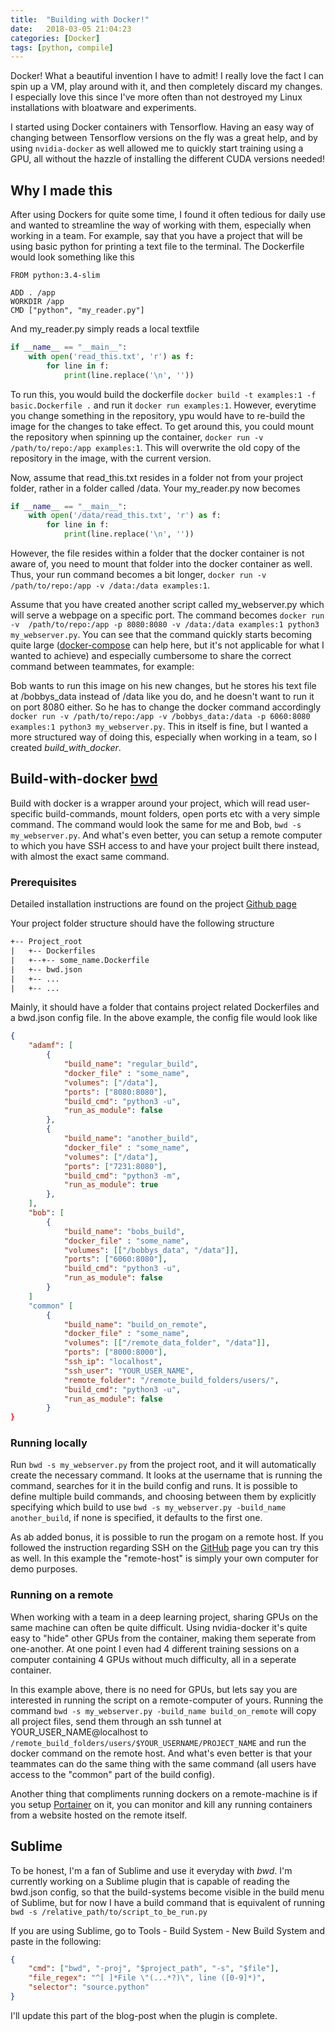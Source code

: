 ```yaml
---
title:  "Building with Docker!"
date:   2018-03-05 21:04:23
categories: [Docker]
tags: [python, compile]
---
```

Docker! What a beautiful invention I have to admit! I really love the fact I can spin up a VM, play around with it, and then completely discard my changes. I especially love this since I've more often than not destroyed my Linux installations with bloatware and experiments.

I started using Docker containers with Tensorflow. Having an easy way of changing between Tensorflow versions on the fly was a great help, and by using `nvidia-docker` as well allowed me to quickly start training using a GPU, all without the hazzle of installing the different CUDA versions needed!

## Why I made this
After using Dockers for quite some time, I found it often tedious for daily use and wanted to streamline the way of working with them, especially when working in a team. For example, say that you have a project that will be using basic python for printing a text file to the terminal. The Dockerfile would look something like this

``` docker
FROM python:3.4-slim

ADD . /app
WORKDIR /app
CMD ["python", "my_reader.py"]
```

And my_reader.py simply reads a local textfile

``` python
if __name__ == "__main__":
    with open('read_this.txt', 'r') as f:
        for line in f:
            print(line.replace('\n', ''))
```

To run this, you would build the dockerfile `docker build -t examples:1 -f basic.Dockerfile .` and run it `docker run examples:1`. However, everytime you change something in the repository, ypu would have to re-build the image for the changes to take effect. 
To get around this, you could mount the repository when spinning up the container, `docker run -v  /path/to/repo:/app examples:1`. This will overwrite the old copy of the repository in the image, with the current version.

Now, assume that read_this.txt resides in a folder not from your project folder, rather in a folder called /data. Your my_reader.py now becomes

``` python
if __name__ == "__main__":
    with open('/data/read_this.txt', 'r') as f:
        for line in f:
            print(line.replace('\n', ''))
```

However, the file resides within a folder that the docker container is not aware of, you need to mount that folder into the docker container as well. Thus, your run command becomes a bit longer, `docker run -v  /path/to/repo:/app -v /data:/data examples:1`. 

Assume that you have created another script called my_webserver.py which will serve a webpage on a specific port. The command becomes `docker run -v  /path/to/repo:/app -p 8080:8080 -v /data:/data examples:1 python3 my_webserver.py`. You can see that the command quickly starts becoming quite large ([docker-compose][docker-compose] can help here, but it's not applicable for what I wanted to achieve) and especially cumbersome to share the correct command between teammates, for example:

Bob wants to run this image on his new changes, but he stores his text file at /bobbys_data instead of /data like you do, and he doesn't want to run it on port 8080 either. So he has to change the docker command accordingly `docker run -v /path/to/repo:/app -v /bobbys_data:/data -p 6060:8080 examples:1 python3 my_webserver.py`. This in itself is fine, but I wanted a more structured way of doing this, especially when working in a team, so I created _build_with_docker_.

## Build-with-docker [bwd]
Build with docker is a wrapper around your project, which will read user-specific build-commands, mount folders, open ports etc with a very simple command. The command would look the same for me and Bob, `bwd -s my_webserver.py`. And what's even better, you can setup a remote computer to which you have SSH access to and have your project built there instead, with almost the exact same command.

### Prerequisites
Detailed installation instructions are found on the project [Github page][bwd]

Your project folder structure should have the following structure
``` txt
+-- Project_root
|   +-- Dockerfiles
|	+--+-- some_name.Dockerfile
|   +-- bwd.json
|   +-- ...
|   +-- ...
```

Mainly, it should have a folder that contains project related Dockerfiles and a bwd.json config file. In the above example, the config file would look like

``` json
{
    "adamf": [
        {
            "build_name": "regular_build",
            "docker_file" : "some_name",
            "volumes": ["/data"],
            "ports": ["8080:8080"],
            "build_cmd": "python3 -u",
            "run_as_module": false
        },
        {
            "build_name": "another_build",
            "docker_file" : "some_name",
            "volumes": ["/data"],
            "ports": ["7231:8080"],
            "build_cmd": "python3 -m",
            "run_as_module": true
        },
    ],
    "bob": [
        {
            "build_name": "bobs_build",
            "docker_file" : "some_name",
            "volumes": [["/bobbys_data", "/data"]],
            "ports": ["6060:8080"],
            "build_cmd": "python3 -u",
            "run_as_module": false
        }
    ]
    "common" [
        {
            "build_name": "build_on_remote",
            "docker_file" : "some_name",
            "volumes": [["/remote_data_folder", "/data"]],
            "ports": ["8000:8000"],
            "ssh_ip": "localhost",
            "ssh_user": "YOUR_USER_NAME", 
            "remote_folder": "/remote_build_folders/users/",
            "build_cmd": "python3 -u",
            "run_as_module": false
        }
}
```

### Running locally
Run `bwd -s my_webserver.py` from the project root, and it will automatically create the necessary command. It looks at the username that is running the command, searches for it in the build config and runs. It is possible to define multiple build commands, and choosing between them by explicitly specifying which build to use `bwd -s my_webserver.py -build_name another_build`, if none is specified, it defaults to the first one.

As ab added bonus, it is possible to run the progam on a remote host. If you followed the instruction regarding SSH on the [GitHub][bwd] page you can try this as well. In this example the "remote-host" is simply your own computer for demo purposes.

### Running on a remote
When working with a team in a deep learning project, sharing GPUs on the same machine can often be quite difficult. Using nvidia-docker it's quite easy to "hide" other GPUs from the container, making them seperate from one-another. At one point I even had 4 different training sessions on a computer containing 4 GPUs without much difficulty, all in a seperate container.

In this example above, there is no need for GPUs, but lets say you are interested in running the script on a remote-computer of yours. Running the command `bwd -s my_webserver.py -build_name build_on_remote` will copy all project files, send them through an ssh tunnel at YOUR_USER_NAME@localhost to `/remote_build_folders/users/$YOUR_USERNAME/PROJECT_NAME` and run the docker command on the remote host. And what's even better is that your teammates can do the same thing with the same command (all users have access to the "common" part of the build config).

Another thing that compliments running dockers on a remote-machine is if you setup [Portainer][portainer] on it, you can monitor and kill any running containers from a website hosted on the remote itself.

## Sublime
To be honest, I'm a fan of Sublime and use it everyday with _bwd_. I'm currently working on a Sublime plugin that is capable of reading the bwd.json config, so that the build-systems become visible in the build menu of Sublime, but for now I have a build command that is equivalent of running `bwd -s /relative_path/to/script_to_be_run.py`

If you are using Sublime, go to Tools - Build System - New Build System and paste in the following: 
``` json
{
    "cmd": ["bwd", "-proj", "$project_path", "-s", "$file"],
    "file_regex": "^[ ]*File \"(...*?)\", line ([0-9]*)",
    "selector": "source.python"
}
```

I'll update this part of the blog-post when the plugin is complete.

[bwd]: https://github.com/Dammi87/build-with-docker
[portainer]: https://github.com/portainer/portainer
[docker-compose]: https://docs.docker.com/compose/